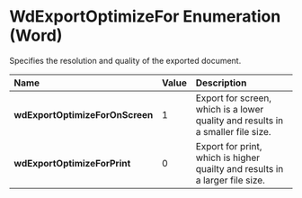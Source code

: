 
# WdExportOptimizeFor Enumeration (Word)

Specifies the resolution and quality of the exported document.



|**Name**|**Value**|**Description**|
|:-----|:-----|:-----|
| **wdExportOptimizeForOnScreen**|1|Export for screen, which is a lower quality and results in a smaller file size.|
| **wdExportOptimizeForPrint**|0|Export for print, which is higher quailty and results in a larger file size.|

